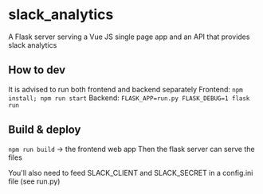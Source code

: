 # slack_analytics

A Flask server serving a Vue JS single page app and an API that provides slack analytics

## How to dev
It is advised to run both frontend and backend separately
Frontend: `npm install; npm run start`
Backend: `FLASK_APP=run.py FLASK_DEBUG=1 flask run`

## Build & deploy
`npm run build` -> the frontend web app
Then the flask server can serve the files

You'll also need to feed SLACK_CLIENT and SLACK_SECRET in a config.ini file
(see run.py)

